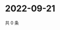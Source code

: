 # 2022-09-21

共 0 条

<!-- BEGIN WEIBO -->
<!-- 最后更新时间 Wed Sep 21 2022 20:37:52 GMT+0800 (China Standard Time) -->

<!-- END WEIBO -->

